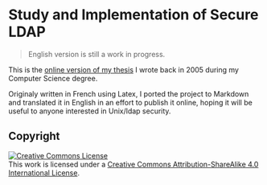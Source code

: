 # Study and Implementation of Secure LDAP 

> English version is still a work in progress.

This is the [online version of my thesis](http://lzubiaur.github.io/ldap-book/) I wrote back in 2005 during my Computer Science degree.

Originaly written in French using Latex, I ported the project to Markdown and translated it in English in an effort to publish it online, hoping it will be useful to anyone interested in Unix/ldap security.

## Copyright

<a rel="license" href="http://creativecommons.org/licenses/by-sa/4.0/"><img alt="Creative Commons License" style="border-width:0" src="https://i.creativecommons.org/l/by-sa/4.0/88x31.png" /></a><br />This work is licensed under a <a rel="license" href="http://creativecommons.org/licenses/by-sa/4.0/">Creative Commons Attribution-ShareAlike 4.0 International License</a>.
